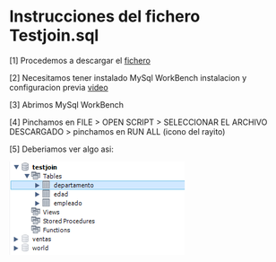 # Instrucciones del fichero Testjoin.sql

[1] Procedemos a descargar el [fichero](https://github.com/MarceloDanielChoque/BasesDeDatos-Practica/blob/main/script_sql/Testjoin.sql)

[2] Necesitamos tener instalado MySql WorkBench instalacion y configuracion previa [video](https://www.youtube.com/watch?v=GQj0XpjQK4E)

[3] Abrimos MySql WorkBench

[4] Pinchamos en FILE > OPEN SCRIPT > SELECCIONAR EL ARCHIVO DESCARGADO > pinchamos en RUN ALL (icono del rayito)

[5] Deberiamos ver algo asi: 

<img src="https://github.com/MarceloDanielChoque/imagenes/blob/main/img/IMAGENPARAEXAMEN.png">
